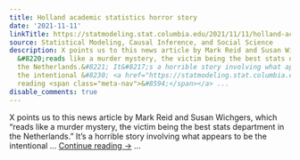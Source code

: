 ```yaml
---
title: Holland academic statistics horror story
date: '2021-11-11'
linkTitle: https://statmodeling.stat.columbia.edu/2021/11/11/holland-academic-statistics-horror-story/
source: Statistical Modeling, Causal Inference, and Social Science
description: X points us to this news article by Mark Reid and Susan Wichgers, which
  &#8220;reads like a murder mystery, the victim being the best stats department in
  the Netherlands.&#8221; It&#8217;s a horrible story involving what appears to be
  the intentional &#8230; <a href="https://statmodeling.stat.columbia.edu/2021/11/11/holland-academic-statistics-horror-story/">Continue
  reading <span class="meta-nav">&#8594;</span></a> ...
disable_comments: true
---
```

X points us to this news article by Mark Reid and Susan Wichgers, which &#8220;reads like a murder mystery, the victim being the best stats department in the Netherlands.&#8221; It&#8217;s a horrible story involving what appears to be the intentional &#8230; <a href="https://statmodeling.stat.columbia.edu/2021/11/11/holland-academic-statistics-horror-story/">Continue reading <span class="meta-nav">&#8594;</span></a> ...